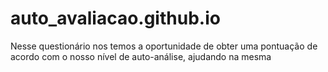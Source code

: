 # auto_avaliacao.github.io
Nesse questionário nos temos a oportunidade de obter uma pontuação de acordo com o nosso nível de auto-análise, ajudando na mesma

